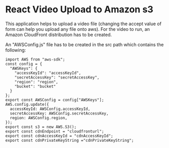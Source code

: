 <h1>React Video Upload to Amazon s3</h1>
This application helps to upload a video file (changing the accept value of form can help you upload any file onto aws). For the video to run, an Amazon CloudFront distribution has to be created.

An "AWSConfig.js" file has to be created in the src path which contains the following:

```
import AWS from "aws-sdk";
const config = {
  "AWSKeys": {
    "accessKeyId": "accessKeyId",
    "secretAccessKey": "secretAccessKey",
    "region": "region",
    "bucket": "bucket"
  }
};
export const AWSConfig = config["AWSKeys"];
AWS.config.update({
  accessKeyId: AWSConfig.accessKeyId,
  secretAccessKey: AWSConfig.secretAccessKey,
  region: AWSConfig.region,
});
export const s3 = new AWS.S3();
export const cdnEndpoint = "cloudfronturl";
export const cdnAccessKeyId = "cdnAccessKeyId";
export const cdnPrivateKeyString ="cdnPrivateKeyString";
```
